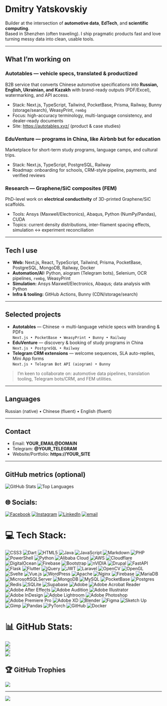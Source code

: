 # Dmitry Yatskovskiy

Builder at the intersection of **automotive data**, **EdTech**, and **scientific computing**.  
Based in Shenzhen (often traveling). I ship pragmatic products fast and love turning messy data into clean, usable tools.

---

## What I’m working on

### Autotables — vehicle specs, translated & productized
B2B service that converts Chinese automotive specifications into **Russian, English, Ukrainian, and Kazakh** with brand-ready outputs (PDF/Excel), watermarking, and API access.
- Stack: Next.js, TypeScript, Tailwind, PocketBase, Prisma, Railway, Bunny (storage/search), WeasyPrint, `rembg`
- Focus: high-accuracy terminology, multi-language consistency, and dealer-ready documents
- Site: https://autotables.xyz/ (product & case studies)

### EduVenture — programs in China, like Airbnb but for education
Marketplace for short-term study programs, language camps, and cultural trips.
- Stack: Next.js, TypeScript, PostgreSQL, Railway
- Roadmap: onboarding for schools, CRM-style pipeline, payments, and verified reviews

### Research — Graphene/SiC composites (FEM)
PhD-level work on **electrical conductivity** of 3D-printed Graphene/SiC scaffolds.  
- Tools: Ansys (Maxwell/Electronics), Abaqus, Python (NumPy/Pandas), CUDA
- Topics: current density distributions, inter-filament spacing effects, simulation ↔ experiment reconciliation

---

## Tech I use

- **Web:** Next.js, React, TypeScript, Tailwind, Prisma, PocketBase, PostgreSQL, MongoDB, Railway, Docker  
- **Automation/AI:** Python, aiogram (Telegram bots), Selenium, OCR pipelines, `rembg`, WeasyPrint  
- **Simulation:** Ansys Maxwell/Electronics, Abaqus; data analysis with Python  
- **Infra & tooling:** GitHub Actions, Bunny (CDN/storage/search)

---

## Selected projects

- **Autotables** — Chinese → multi-language vehicle specs with branding & PDFs  
  `Next.js • PocketBase • WeasyPrint • Bunny • Railway`
- **EduVenture** — discovery & booking of study programs in China  
  `Next.js • PostgreSQL • Railway`
- **Telegram CRM extensions** — welcome sequences, SLA auto-replies, Mini App forms  
  `Next.js • Telegram Bot API (aiogram) • Bunny`

> I’m keen to collaborate on: automotive data pipelines, translation tooling, Telegram bots/CRM, and FEM utilities.

---

## Languages

Russian (native) • Chinese (fluent) • English (fluent)

---

## Contact

- Email: **YOUR_EMAIL@DOMAIN**
- Telegram: **@YOUR_TELEGRAM**
- Website/Portfolio: **https://YOUR_SITE**

---

## GitHub metrics (optional)

![GitHub Stats](https://github-readme-stats.vercel.app/api?username=YOUR_GITHUB_USERNAME&show_icons=true)
![Top Languages](https://github-readme-stats.vercel.app/api/top-langs/?username=YOUR_GITHUB_USERNAME&layout=compact)


## 🌐 Socials:
[![Facebook](https://img.shields.io/badge/Facebook-%231877F2.svg?logo=Facebook&logoColor=white)](https://facebook.com/100007818554336) [![Instagram](https://img.shields.io/badge/Instagram-%23E4405F.svg?logo=Instagram&logoColor=white)](https://instagram.com/karan.singh.666) [![LinkedIn](https://img.shields.io/badge/LinkedIn-%230077B5.svg?logo=linkedin&logoColor=white)](https://linkedin.com/in/dmytro-yatskovskyi-25168872) [![email](https://img.shields.io/badge/Email-D14836?logo=gmail&logoColor=white)](mailto:foxsers@gmail.com) 

# 💻 Tech Stack:
![CSS3](https://img.shields.io/badge/css3-%231572B6.svg?style=flat&logo=css3&logoColor=white) ![Dart](https://img.shields.io/badge/dart-%230175C2.svg?style=flat&logo=dart&logoColor=white) ![HTML5](https://img.shields.io/badge/html5-%23E34F26.svg?style=flat&logo=html5&logoColor=white) ![Java](https://img.shields.io/badge/java-%23ED8B00.svg?style=flat&logo=openjdk&logoColor=white) ![JavaScript](https://img.shields.io/badge/javascript-%23323330.svg?style=flat&logo=javascript&logoColor=%23F7DF1E) ![Markdown](https://img.shields.io/badge/markdown-%23000000.svg?style=flat&logo=markdown&logoColor=white) ![PHP](https://img.shields.io/badge/php-%23777BB4.svg?style=flat&logo=php&logoColor=white) ![PowerShell](https://img.shields.io/badge/PowerShell-%235391FE.svg?style=flat&logo=powershell&logoColor=white) ![Python](https://img.shields.io/badge/python-3670A0?style=flat&logo=python&logoColor=ffdd54) ![Alibaba Cloud](https://img.shields.io/badge/AlibabaCloud-%23FF6701.svg?style=flat&logo=alibabacloud&logoColor=white) ![AWS](https://img.shields.io/badge/AWS-%23FF9900.svg?style=flat&logo=amazon-aws&logoColor=white) ![Cloudflare](https://img.shields.io/badge/Cloudflare-F38020?style=flat&logo=Cloudflare&logoColor=white) ![DigitalOcean](https://img.shields.io/badge/DigitalOcean-%230167ff.svg?style=flat&logo=digitalOcean&logoColor=white) ![Firebase](https://img.shields.io/badge/firebase-%23039BE5.svg?style=flat&logo=firebase) ![Bootstrap](https://img.shields.io/badge/bootstrap-%238511FA.svg?style=flat&logo=bootstrap&logoColor=white) ![nVIDIA](https://img.shields.io/badge/cuda-000000.svg?style=flat&logo=nVIDIA&logoColor=green) ![Drupal](https://img.shields.io/badge/drupal-%230678BE.svg?style=flat&logo=drupal&logoColor=white) ![FastAPI](https://img.shields.io/badge/FastAPI-005571?style=flat&logo=fastapi) ![Flask](https://img.shields.io/badge/flask-%23000.svg?style=flat&logo=flask&logoColor=white) ![Flutter](https://img.shields.io/badge/Flutter-%2302569B.svg?style=flat&logo=Flutter&logoColor=white) ![jQuery](https://img.shields.io/badge/jquery-%230769AD.svg?style=flat&logo=jquery&logoColor=white) ![JWT](https://img.shields.io/badge/JWT-black?style=flat&logo=JSON%20web%20tokens) ![Laravel](https://img.shields.io/badge/laravel-%23FF2D20.svg?style=flat&logo=laravel&logoColor=white) ![OpenCV](https://img.shields.io/badge/opencv-%23white.svg?style=flat&logo=opencv&logoColor=white) ![OpenGL](https://img.shields.io/badge/OpenGL-%23FFFFFF.svg?style=flat&logo=opengl) ![Svelte](https://img.shields.io/badge/svelte-%23f1413d.svg?style=flat&logo=svelte&logoColor=white) ![Vue.js](https://img.shields.io/badge/vue.js-%2335495e.svg?style=flat&logo=vuedotjs&logoColor=%234FC08D) ![WordPress](https://img.shields.io/badge/WordPress-%23117AC9.svg?style=flat&logo=WordPress&logoColor=white) ![Apache](https://img.shields.io/badge/apache-%23D42029.svg?style=flat&logo=apache&logoColor=white) ![Nginx](https://img.shields.io/badge/nginx-%23009639.svg?style=flat&logo=nginx&logoColor=white) ![Firebase](https://img.shields.io/badge/firebase-a08021?style=flat&logo=firebase&logoColor=ffcd34) ![MariaDB](https://img.shields.io/badge/MariaDB-003545?style=flat&logo=mariadb&logoColor=white) ![MicrosoftSQLServer](https://img.shields.io/badge/Microsoft%20SQL%20Server-CC2927?style=flat&logo=microsoft%20sql%20server&logoColor=white) ![MongoDB](https://img.shields.io/badge/MongoDB-%234ea94b.svg?style=flat&logo=mongodb&logoColor=white) ![MySQL](https://img.shields.io/badge/mysql-4479A1.svg?style=flat&logo=mysql&logoColor=white) ![PocketBase](https://img.shields.io/badge/pocketbase-%23b8dbe4.svg?style=flat&logo=Pocketbase&logoColor=black) ![Postgres](https://img.shields.io/badge/postgres-%23316192.svg?style=flat&logo=postgresql&logoColor=white) ![Redis](https://img.shields.io/badge/redis-%23DD0031.svg?style=flat&logo=redis&logoColor=white) ![SQLite](https://img.shields.io/badge/sqlite-%2307405e.svg?style=flat&logo=sqlite&logoColor=white) ![Supabase](https://img.shields.io/badge/Supabase-3ECF8E?style=flat&logo=supabase&logoColor=white) ![Adobe](https://img.shields.io/badge/adobe-%23FF0000.svg?style=flat&logo=adobe&logoColor=white) ![Adobe Acrobat Reader](https://img.shields.io/badge/Adobe%20Acrobat%20Reader-EC1C24.svg?style=flat&logo=Adobe%20Acrobat%20Reader&logoColor=white) ![Adobe After Effects](https://img.shields.io/badge/Adobe%20After%20Effects-9999FF.svg?style=flat&logo=Adobe%20After%20Effects&logoColor=white) ![Adobe Audition](https://img.shields.io/badge/Adobe%20Audition-9999FF.svg?style=flat&logo=Adobe%20Audition&logoColor=white) ![Adobe Illustrator](https://img.shields.io/badge/adobe%20illustrator-%23FF9A00.svg?style=flat&logo=adobe%20illustrator&logoColor=white) ![Adobe InDesign](https://img.shields.io/badge/Adobe%20InDesign-49021F?style=flat&logo=adobeindesign&logoColor=FF3366) ![Adobe Lightroom](https://img.shields.io/badge/Adobe%20Lightroom-31A8FF.svg?style=flat&logo=Adobe%20Lightroom&logoColor=white) ![Adobe Photoshop](https://img.shields.io/badge/adobe%20photoshop-%2331A8FF.svg?style=flat&logo=adobe%20photoshop&logoColor=white) ![Adobe Premiere Pro](https://img.shields.io/badge/Adobe%20Premiere%20Pro-9999FF.svg?style=flat&logo=Adobe%20Premiere%20Pro&logoColor=white) ![Adobe XD](https://img.shields.io/badge/Adobe%20XD-470137?style=flat&logo=Adobe%20XD&logoColor=#FF61F6) ![Blender](https://img.shields.io/badge/blender-%23F5792A.svg?style=flat&logo=blender&logoColor=white) ![Figma](https://img.shields.io/badge/figma-%23F24E1E.svg?style=flat&logo=figma&logoColor=white) ![Sketch Up](https://img.shields.io/badge/SketchUp-005F9E?style=flat&logo=sketchup&logoColor=white) ![Gimp](https://img.shields.io/badge/Gimp-657D8B?style=flat&logo=gimp&logoColor=FFFFFF) ![Pandas](https://img.shields.io/badge/pandas-%23150458.svg?style=flat&logo=pandas&logoColor=white) ![PyTorch](https://img.shields.io/badge/PyTorch-%23EE4C2C.svg?style=flat&logo=PyTorch&logoColor=white) ![GitHub](https://img.shields.io/badge/github-%23121011.svg?style=flat&logo=github&logoColor=white) ![Docker](https://img.shields.io/badge/docker-%230db7ed.svg?style=flat&logo=docker&logoColor=white)
# 📊 GitHub Stats:
![](https://github-readme-stats.vercel.app/api?username=YATSKOVSKYI&theme=neon&hide_border=false&include_all_commits=false&count_private=false)<br/>
![](https://nirzak-streak-stats.vercel.app/?user=YATSKOVSKYI&theme=neon&hide_border=false)<br/>
![](https://github-readme-stats.vercel.app/api/top-langs/?username=YATSKOVSKYI&theme=neon&hide_border=false&include_all_commits=false&count_private=false&layout=compact)

## 🏆 GitHub Trophies
![](https://github-profile-trophy.vercel.app/?username=YATSKOVSKYI&theme=radical&no-frame=false&no-bg=true&margin-w=4)

---
[![](https://visitcount.itsvg.in/api?id=YATSKOVSKYI&icon=0&color=0)](https://visitcount.itsvg.in)

<!-- Proudly created with GPRM ( https://gprm.itsvg.in ) -->
